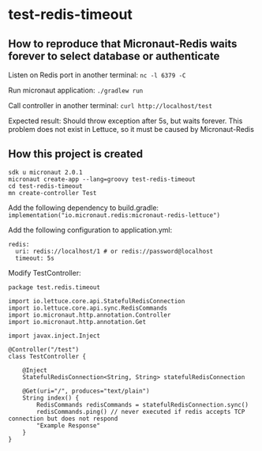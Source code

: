 # test-redis-timeout

## How to reproduce that Micronaut-Redis waits forever to select database or authenticate
Listen on Redis port in another terminal:
`nc -l 6379 -C`

Run micronaut application:
`./gradlew run`

Call controller in another terminal:
`curl http://localhost/test`

Expected result:
Should throw exception after 5s, but waits forever. This problem does not exist in Lettuce, so it must be caused by Micronaut-Redis

## How this project is created
```
sdk u micronaut 2.0.1
micronaut create-app --lang=groovy test-redis-timeout
cd test-redis-timeout
mn create-controller Test
```

Add the following dependency to build.gradle:
`implementation("io.micronaut.redis:micronaut-redis-lettuce")`

Add the following configuration to application.yml:
```
redis:
  uri: redis://localhost/1 # or redis://password@localhost
  timeout: 5s
```

Modify TestController:
```
package test.redis.timeout

import io.lettuce.core.api.StatefulRedisConnection
import io.lettuce.core.api.sync.RedisCommands
import io.micronaut.http.annotation.Controller
import io.micronaut.http.annotation.Get

import javax.inject.Inject

@Controller("/test")
class TestController {

    @Inject
    StatefulRedisConnection<String, String> statefulRedisConnection

    @Get(uri="/", produces="text/plain")
    String index() {
        RedisCommands redisCommands = statefulRedisConnection.sync()
        redisCommands.ping() // never executed if redis accepts TCP connection but does not respond
        "Example Response"
    }
}

```

